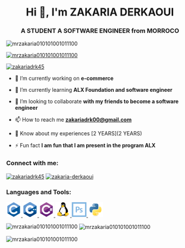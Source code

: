 <h1 align="center">Hi 👋, I'm ZAKARIA DERKAOUI</h1>
<h3 align="center">A STUDENT A SOFTWARE ENGINEER from MORROCO</h3>

<p align="left"> <img src="https://komarev.com/ghpvc/?username=mrzakaria010101001011100&label=Profile%20views&color=0e75b6&style=flat" alt="mrzakaria010101001011100" /> </p>

<p align="left"> <a href="https://github.com/ryo-ma/github-profile-trophy"><img src="https://github-profile-trophy.vercel.app/?username=mrzakaria010101001011100" alt="mrzakaria010101001011100" /></a> </p>

<p align="left"> <a href="https://twitter.com/zakariadrk45" target="blank"><img src="https://img.shields.io/twitter/follow/zakariadrk45?logo=twitter&style=for-the-badge" alt="zakariadrk45" /></a> </p>

- 🔭 I’m currently working on **e-commerce**

- 🌱 I’m currently learning **ALX Foundation and software engineer**

- 👯 I’m looking to collaborate **with my friends to become a software engineer**

- 📫 How to reach me **zakariadrk00@gmail.com**

- 📄 Know about my experiences [2 YEARS](2 YEARS)

- ⚡ Fun fact **I am fun that I am present in the program ALX**

<h3 align="left">Connect with me:</h3>
<p align="left">
<a href="https://twitter.com/zakariadrk45" target="blank"><img align="center" src="https://raw.githubusercontent.com/rahuldkjain/github-profile-readme-generator/master/src/images/icons/Social/twitter.svg" alt="zakariadrk45" height="30" width="40" /></a>
<a href="https://linkedin.com/in/zakaria-derkaoui" target="blank"><img align="center" src="https://raw.githubusercontent.com/rahuldkjain/github-profile-readme-generator/master/src/images/icons/Social/linked-in-alt.svg" alt="zakaria-derkaoui" height="30" width="40" /></a>
</p>

<h3 align="left">Languages and Tools:</h3>
<p align="left"> <a href="https://www.cprogramming.com/" target="_blank" rel="noreferrer"> <img src="https://raw.githubusercontent.com/devicons/devicon/master/icons/c/c-original.svg" alt="c" width="40" height="40"/> </a> <a href="https://www.w3schools.com/cpp/" target="_blank" rel="noreferrer"> <img src="https://raw.githubusercontent.com/devicons/devicon/master/icons/cplusplus/cplusplus-original.svg" alt="cplusplus" width="40" height="40"/> </a> <a href="https://www.w3schools.com/cs/" target="_blank" rel="noreferrer"> <img src="https://raw.githubusercontent.com/devicons/devicon/master/icons/csharp/csharp-original.svg" alt="csharp" width="40" height="40"/> </a> <a href="https://www.linux.org/" target="_blank" rel="noreferrer"> <img src="https://raw.githubusercontent.com/devicons/devicon/master/icons/linux/linux-original.svg" alt="linux" width="40" height="40"/> </a> <a href="https://www.photoshop.com/en" target="_blank" rel="noreferrer"> <img src="https://raw.githubusercontent.com/devicons/devicon/master/icons/photoshop/photoshop-line.svg" alt="photoshop" width="40" height="40"/> </a> <a href="https://www.python.org" target="_blank" rel="noreferrer"> <img src="https://raw.githubusercontent.com/devicons/devicon/master/icons/python/python-original.svg" alt="python" width="40" height="40"/> </a> </p>

<p><img align="left" src="https://github-readme-stats.vercel.app/api/top-langs?username=mrzakaria010101001011100&show_icons=true&locale=en&layout=compact" alt="mrzakaria010101001011100" /></p>

<p>&nbsp;<img align="center" src="https://github-readme-stats.vercel.app/api?username=mrzakaria010101001011100&show_icons=true&locale=en" alt="mrzakaria010101001011100" /></p>

<p><img align="center" src="https://github-readme-streak-stats.herokuapp.com/?user=mrzakaria010101001011100&" alt="mrzakaria010101001011100" /></p>


